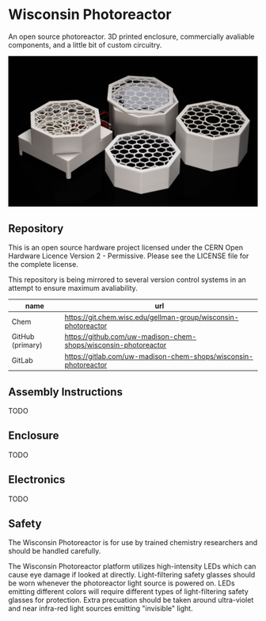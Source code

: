 # Wisconsin Photoreactor

An open source photoreactor. 3D printed enclosure, commercially avaliable components, and a little bit of custom circuitry. 

![WPR photo](./coverart.jpg)

## Repository

This is an open source hardware project licensed under the CERN Open Hardware Licence Version 2 - Permissive.
Please see the LICENSE file for the complete license.

This repository is being mirrored to several version control systems in an attempt to ensure maximum avaliability.

| name             | url                                                             |
| ---------------- | --------------------------------------------------------------- | 
| Chem             | https://git.chem.wisc.edu/gellman-group/wisconsin-photoreactor  |
| GitHub (primary) | https://github.com/uw-madison-chem-shops/wisconsin-photoreactor | 
| GitLab           | https://gitlab.com/uw-madison-chem-shops/wisconsin-photoreactor |

## Assembly Instructions

TODO

## Enclosure

TODO

## Electronics

TODO

## Safety

The Wisconsin Photoreactor is for use by trained chemistry researchers and should be handled carefully. 

The Wisconsin Photoreactor platform utilizes high-intensity LEDs which can cause eye damage if looked at directly.
Light-filtering safety glasses should be worn whenever the photoreactor light source is powered on.
LEDs emitting different colors will require different types of light-filtering safety glasses for protection.
Extra precuation should be taken around ultra-violet and near infra-red light sources emitting "invisible" light.



